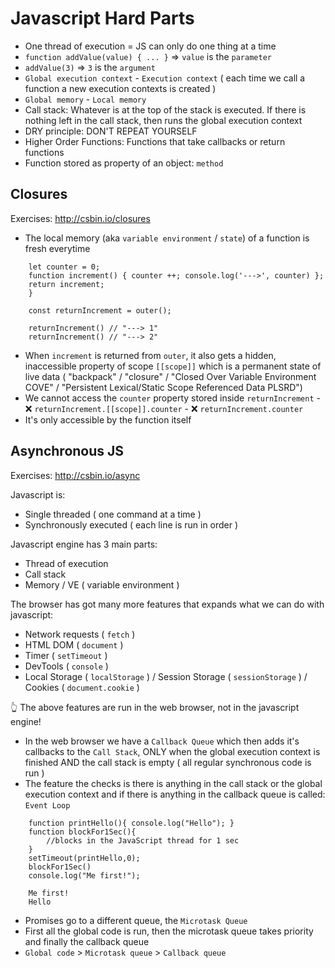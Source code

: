 # Javascript Hard Parts

- One thread of execution = JS can only do one thing at a time
- `function addValue(value) { ... }` => `value` is the `parameter`
- `addValue(3)` => `3` is the `argument`
- `Global execution context` - `Execution context` ( each time we call a function a new execution contexts is created )
- `Global memory` - `Local memory`
- Call stack: Whatever is at the top of the stack is executed. If there is nothing left in the call stack, then runs the global execution context
- DRY principle: DON'T REPEAT YOURSELF
- Higher Order Functions: Functions that take callbacks or return functions
- Function stored as property of an object: `method`

## Closures

Exercises: http://csbin.io/closures

- The local memory (aka `variable environment` / `state`) of a function is fresh everytime

```function outer() {
    let counter = 0;
    function increment() { counter ++; console.log('--->', counter) };
    return increment;
    }

    const returnIncrement = outer();

    returnIncrement() // "---> 1"
    returnIncrement() // "---> 2"
```
- When `increment` is returned from `outer`, it also gets a hidden, inaccessible property of scope `[[scope]]` which is a permanent state of live data ( "backpack" / "closure" / "Closed Over Variable Environment COVE" / "Persistent Lexical/Static Scope Referenced Data PLSRD")
- We cannot access the `counter` property stored inside `returnIncrement` - ❌ `returnIncrement.[[scope]].counter` - ❌ `returnIncrement.counter`
- It's only accessible by the function itself

## Asynchronous JS

Exercises: http://csbin.io/async

Javascript is:
- Single threaded ( one command at a time )
- Synchronously executed ( each line is run in order )

Javascript engine has 3 main parts:
- Thread of execution
- Call stack
- Memory / VE ( variable environment )

The browser has got many more features that expands what we can do with javascript:
- Network requests ( `fetch` )
- HTML DOM ( `document` )
- Timer ( `setTimeout` )
- DevTools ( `console` )
- Local Storage ( `localStorage` ) / Session Storage ( `sessionStorage` ) / Cookies ( `document.cookie` )

👆 The above features are run in the web browser, not in the javascript engine!

- In the web browser we have a `Callback Queue` which then adds it's callbacks to the `Call Stack`, ONLY when the global execution context is finished AND the call stack is empty ( all regular synchronous code is run )
- The feature the checks is there is anything in the call stack or the global execution context and if there is anything in the callback queue is called: `Event Loop`

```
    function printHello(){ console.log("Hello"); }
    function blockFor1Sec(){ 
        //blocks in the JavaScript thread for 1 sec 
    }
    setTimeout(printHello,0);
    blockFor1Sec()
    console.log("Me first!");
```

```
    Me first!
    Hello
```

- Promises go to a different queue, the `Microtask Queue`
- First all the global code is run, then the microtask queue takes priority and finally the callback queue
- `Global code` > `Microtask queue` > `Callback queue`